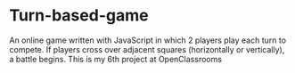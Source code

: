 # Turn-based-game
An online game written with JavaScript in which 2 players play each turn to compete. If players cross over adjacent squares (horizontally or vertically), a battle begins. This is my 6th project at OpenClassrooms
